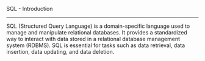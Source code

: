 SQL - Introduction

--------------------------------------

SQL (Structured Query Language) is a domain-specific language used to manage and manipulate relational databases. It provides a standardized way to interact with data stored in a relational database management system (RDBMS). SQL is essential for tasks such as data retrieval, data insertion, data updating, and data deletion.
